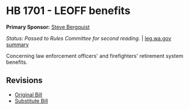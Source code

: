 # HB 1701 - LEOFF benefits
**Primary Sponsor:** [Steve Bergquist](/person/leg/steve.bergquist.md)

*Status: Passed to Rules Committee for second reading.* | [leg.wa.gov summary](https://app.leg.wa.gov/billsummary?BillNumber=1701&Year=2021)

Concerning law enforcement officers' and firefighters' retirement system benefits.

## Revisions
* [Original Bill](1/)
* [Substitute Bill](S/)
